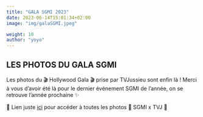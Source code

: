 ```yaml
---
title: "GALA SGMI 2023"
date: 2023-06-14T15:01:34+02:00
image: "img/galaSGMI.jpeg"

weight: 10
author: "yoyo"
---
```


## LES PHOTOS DU GALA SGMI 

Les photos du 🎬 Hollywood Gala 🎬 prise par TVJussieu sont enfin là !
Merci à vous d’avoir été là pour le dernier événement SGMI de l’année, on se retrouve l’année prochaine ✨

🔗 Lien juste [ici](https://www.facebook.com/media/set/?set=a.1163725817860896&type=3) pour accéder à toutes les photos
🧡 SGMI x TVJ 🤍
